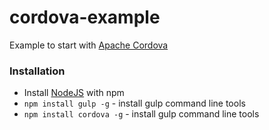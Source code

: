 cordova-example
===============
Example to start with [Apache Cordova](http://cordova.apache.org/)

### Installation

- Install [NodeJS](http://nodejs.org/) with npm
- `npm install gulp -g` - install gulp command line tools
- `npm install cordova -g` - install gulp command line tools